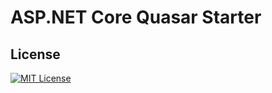 # ASP.NET Core Quasar Starter

## License

[![MIT License](https://img.shields.io/badge/license-MIT-blue.svg?style=flat)](https://mit-license.org/)
